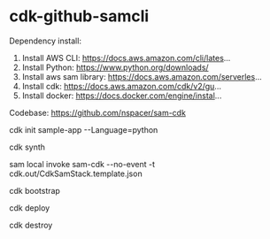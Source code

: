 # cdk-github-samcli

Dependency install:
1. Install AWS CLI: https://docs.aws.amazon.com/cli/lates...
2. Install Python: https://www.python.org/downloads/
3. Install aws sam library: https://docs.aws.amazon.com/serverles...
4. Install cdk: https://docs.aws.amazon.com/cdk/v2/gu...
5. Install docker: https://docs.docker.com/engine/instal...

Codebase: https://github.com/nspacer/sam-cdk

cdk init sample-app --Language=python

cdk synth

sam local invoke sam-cdk --no-event -t cdk.out/CdkSamStack.template.json

cdk bootstrap

cdk deploy

cdk destroy
